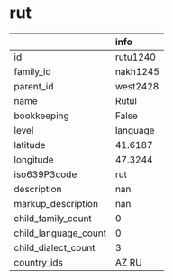 # rut
|                      | info     |
|:---------------------|:---------|
| id                   | rutu1240 |
| family_id            | nakh1245 |
| parent_id            | west2428 |
| name                 | Rutul    |
| bookkeeping          | False    |
| level                | language |
| latitude             | 41.6187  |
| longitude            | 47.3244  |
| iso639P3code         | rut      |
| description          | nan      |
| markup_description   | nan      |
| child_family_count   | 0        |
| child_language_count | 0        |
| child_dialect_count  | 3        |
| country_ids          | AZ RU    |